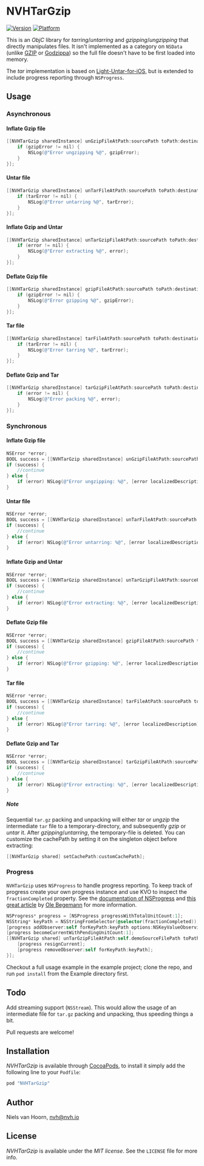 # NVHTarGzip

[![Version](http://cocoapod-badges.herokuapp.com/v/NVHTarGzip/badge.png)](http://cocoadocs.org/docsets/NVHTarGzip)
[![Platform](http://cocoapod-badges.herokuapp.com/p/NVHTarGzip/badge.png)](http://cocoadocs.org/docsets/NVHTarGzip)

This is an *ObjC* library for *tarring*/*untarring* and *gzipping*/*ungzipping* that directly manipulates files. It isn't implemented as a category on `NSData` (unlike [GZIP](https://github.com/nicklockwood/GZIP) or [Godzippa](https://github.com/mattt/Godzippa)) so the full file doesn't have to be first loaded into memory.

The *tar* implementation is based on [Light-Untar-for-iOS](https://github.com/mhausherr/Light-Untar-for-iOS), but is extended to include progress reporting through `NSProgress`.

## Usage

### Asynchronous

#### Inflate Gzip file

```objective-c
[[NVHTarGzip sharedInstance] unGzipFileAtPath:sourcePath toPath:destinationPath completion:^(NSError* gzipError) {
    if (gzipError != nil) {
        NSLog(@"Error ungzipping %@", gzipError);
    }
}];
```

#### Untar file

```objective-c
[[NVHTarGzip sharedInstance] unTarFileAtPath:sourcePath toPath:destinationPath completion:^(NSError* tarError) {
    if (tarError != nil) {
        NSLog(@"Error untarring %@", tarError);
    }
}];
```

#### Inflate Gzip and Untar

```objective-c
[[NVHTarGzip sharedInstance] unTarGzipFileAtPath:sourcePath toPath:destinationPath completion:^(NSError* error) {
    if (error != nil) {
        NSLog(@"Error extracting %@", error);
    }
}];
```

#### Deflate Gzip file

```objective-c
[[NVHTarGzip sharedInstance] gzipFileAtPath:sourcePath toPath:destinationPath completion:^(NSError* gzipError) {
    if (gzipError != nil) {
        NSLog(@"Error gzipping %@", gzipError);
    }
}];
```

#### Tar file

```objective-c
[[NVHTarGzip sharedInstance] tarFileAtPath:sourcePath toPath:destinationPath completion:^(NSError* tarError) {
    if (tarError != nil) {
        NSLog(@"Error tarring %@", tarError);
    }
}];
```

#### Deflate Gzip and Tar

```objective-c
[[NVHTarGzip sharedInstance] tarGzipFileAtPath:sourcePath toPath:destinationPath completion:^(NSError* error) {
    if (error != nil) {
        NSLog(@"Error packing %@", error);
    }
}];
```


### Synchronous

#### Inflate Gzip file

```objective-c
NSError *error;
BOOL success = [[NVHTarGzip sharedInstance] unGzipFileAtPath:sourcePath toPath:destinationPath error:&error];
if (success) {
    //continue
} else {
    if (error) NSLog(@"Error ungzipping: %@", [error localizedDescription]);
}
```

#### Untar file

```objective-c
NSError *error;
BOOL success = [[NVHTarGzip sharedInstance] unTarFileAtPath:sourcePath toPath:destinationPath error:&error];
if (success) {
    //continue
} else {
    if (error) NSLog(@"Error untarring: %@", [error localizedDescription]);
}
```

#### Inflate Gzip and Untar

```objective-c
NSError *error;
BOOL success = [[NVHTarGzip sharedInstance] unTarGzipFileAtPath:sourcePath toPath:destinationPath error:&error];
if (success) {
    //continue
} else {
    if (error) NSLog(@"Error extracting: %@", [error localizedDescription]);
}
```

#### Deflate Gzip file

```objective-c
NSError *error;
BOOL success = [[NVHTarGzip sharedInstance] gzipFileAtPath:sourcePath toPath:destinationPath error:&error];
if (success) {
    //continue
} else {
    if (error) NSLog(@"Error gzipping: %@", [error localizedDescription]);
}
```

#### Tar file

```objective-c
NSError *error;
BOOL success = [[NVHTarGzip sharedInstance] tarFileAtPath:sourcePath toPath:destinationPath error:&error];
if (success) {
    //continue
} else {
    if (error) NSLog(@"Error tarring: %@", [error localizedDescription]);
}
```

#### Deflate Gzip and Tar

```objective-c
NSError *error;
BOOL success = [[NVHTarGzip sharedInstance] tarGzipFileAtPath:sourcePath toPath:destinationPath error:&error];
if (success) {
    //continue
} else {
    if (error) NSLog(@"Error extracting: %@", [error localizedDescription]);
}
```

##### Note
Sequential `tar.gz` packing and unpacking will either *tar* or *ungzip* the intermediate `tar` file to a temporary-directory, and subsequently *gzip* or *untar* it. After *gzipping*/*untarring*, the temporary-file is deleted. You can customize the cachePath by setting it on the singleton object before extracting:

```objective-c
[[NVHTarGzip shared] setCachePath:customCachePath];
```

### Progress 

`NVHTarGzip` uses `NSProgress` to handle progress reporting. To keep track of progress create your own progress instance and use KVO to inspect the `fractionCompleted` property. See the [documentation of NSProgress](https://developer.apple.com/library/ios/documentation/Foundation/Reference/NSProgress_Class/Reference/Reference.html) and [this great article](http://oleb.net/blog/2014/03/nsprogress/) by [Ole Begemann](https://github.com/ole) for more information.

```objective-c
NSProgress* progress = [NSProgress progressWithTotalUnitCount:1];
NSString* keyPath = NSStringFromSelector(@selector(fractionCompleted));
[progress addObserver:self forKeyPath:keyPath options:NSKeyValueObservingOptionInitial context:NVHProgressFractionCompletedObserverContext];
[progress becomeCurrentWithPendingUnitCount:1];
[[NVHTarGzip shared] unTarGzipFileAtPath:self.demoSourceFilePath toPath:self.demoDestinationFilePath completion:^(NSError* error) {
    [progress resignCurrent];
    [progress removeObserver:self forKeyPath:keyPath];
}];
```

Checkout a full usage example in the example project; clone the repo, and run `pod install` from the Example directory first.

## Todo

Add streaming support (`NSStream`). This would allow the usage of an intermediate file for `tar.gz` packing and unpacking, thus speeding things a bit.

Pull requests are welcome!

## Installation

*NVHTarGzip* is available through [CocoaPods](http://cocoapods.org), to install
it simply add the following line to your `Podfile`:

```ruby
pod "NVHTarGzip"
```

## Author

Niels van Hoorn, nvh@nvh.io

## License

*NVHTarGzip* is available under the *MIT license*. See the `LICENSE` file for more info.